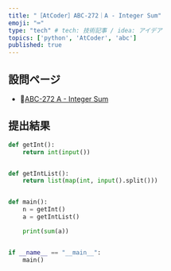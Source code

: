 ```yaml
---
title: "［AtCoder］ABC-272｜A - Integer Sum"
emoji: "⌨️"
type: "tech" # tech: 技術記事 / idea: アイデア
topics: ['python', 'AtCoder', 'abc']
published: true
---
```


## 設問ページ

- 🔗[ABC-272 A - Integer Sum](https://atcoder.jp/contests/abc272/tasks/abc272_a)

## 提出結果

```python
def getInt():
    return int(input())


def getIntList():
    return list(map(int, input().split()))


def main():
    n = getInt()
    a = getIntList()

    print(sum(a))


if __name__ == "__main__":
    main()
```
